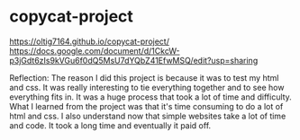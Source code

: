 # copycat-project
https://oltig7164.github.io/copycat-project/
https://docs.google.com/document/d/1CkcW-p3jGdt6zIs9kVGu6f0dQ5MsU7dYQbZ41EfwMSQ/edit?usp=sharing

Reflection: The reason I did this project is because it was to test my html and css. It was really interesting to tie everything together and to see how everything fits in. It was a huge process that took a lot of time and difficulty. What I learned from the project was that it's time consuming to do a lot of html and css. I also understand now that simple websites take a lot of time and code. It took a long time and eventually it paid off.